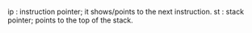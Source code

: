 ip : instruction pointer; it shows/points to the next instruction.
st : stack pointer; points to the top of the stack.